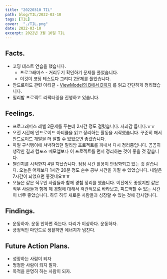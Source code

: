 ```yaml
---
title: "20220310 TIL"
path: blog/TIL/2022-03-10
tags: [TIL]
cover:  "./TIL.png"
date: 2022-03-10
excerpt: 2022년 3월 10일 TIL
---
```


## Facts.

- 코딩 테스트 연습을 했습니다.
    - 프로그래머스 - 거리두기 확인하기 문제를 풀었습니다.
    - 이것이 코딩 테스트다 그리디 2문제를 풀었습니다.
- 안드로이드 관련 아티클 - [ViewModel의 B에서 D까지](https://pluu.github.io/blog/android/2020/05/04/viewmodel-b-to-d/) 를 읽고 간단하게 정리했습니다.
- 밀리밤 프로젝트 리팩터링을 진행하고 있습니다.

## Feelings.

- 프로그래머스 레벨 2문제를 푸는데 2시간 정도 걸렸습니다. 자괴감 듭니다.ㅠㅠ
- 오전 시간에 안드로이드 아티클을 읽고 정리하는 활동을 시작했습니다. 꾸준히 해서 안드로이드 개발을 더 잘할 수 있었으면 좋겠습니다.
- 파일 구석탱이에 쳐박혀있던 밀리밤 프로젝트를 꺼내서 다시 정리중입니다. 곰곰히 생각한 결과 컴포즈 메모앱보다 이 프로젝트를 먼저 정리하는 것이 좋을 것 같습니다.
- 챌린지를 시작한지 4일 지났습니다. 점점 시간 활용이 안정화되고 있는 것 같습니다. 오늘은 어제보다 1시간 20분 정도 순수 공부 시간을 가질 수 있었습니다. 내일은 7시간이 되었으면 좋겠네요ㅎㅎ
- 오늘은 같은 직무인 사람들과 함께 경험 정리를 했습니다. 이전에도 좋았지만 같은 직무 사람들과 함께 제 경험에 대해서 객관적으로 바라보고, 피드백할 수 있는 시간이 너무 좋았습니다. 하루 하루 새로운 사람들과 성장할 수 있는 것에 감사합니다.

## Findings.

- 운동하자. 운동 안하면 죽는다. 다리가 이상하다. 운동하자.
- 긍정적인 마인드로 생활하면 에너지가 넘친다.

## Future Action Plans.

- 성장하는 사람이 되자
- 멍청한 사람이 되지 말자.
- 목적을 분명히 하는 사람이 되자.